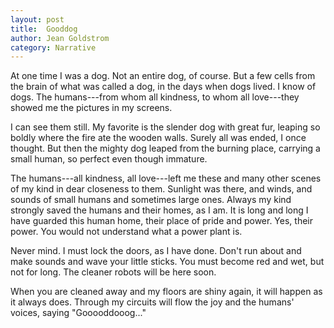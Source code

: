 ```yaml
---
layout: post
title:  Gooddog
author: Jean Goldstrom
category: Narrative
---
```


At one time I was a dog. Not an entire dog, of course. But a few cells from the brain of what was called a dog, in the days when dogs lived. I know of dogs. The humans---from whom all kindness, to whom all love---they showed me the pictures in my screens.

I can see them still. My favorite is the slender dog with great fur, leaping so boldly where the fire ate the wooden walls. Surely all was ended, I once thought. But then the mighty dog leaped from the burning place, carrying a small human, so perfect even though immature.

The humans---all kindness, all love---left me these and many other scenes of my kind in dear closeness to them. Sunlight was there, and winds, and sounds of small humans and sometimes large ones. Always my kind strongly saved the humans and their homes, as I am. It is long and long I have guarded this human home, their place of pride and power. Yes, their power. You would not understand what a power plant is.

Never mind. I must lock the doors, as I have done. Don't run about and make sounds and wave your little sticks. You must become red and wet, but not for long. The cleaner robots will be here soon.

When you are cleaned away and my floors are shiny again, it will happen as it always does. Through my circuits will flow the joy and the humans' voices, saying "Gooooddooog..."
